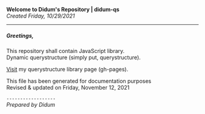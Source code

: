 **Welcome to Didum's Repository | didum-qs**<br/>
*Created Friday, 10/29/2021*

---

##### Greetings,

This repository shall contain JavaScript library.<br/>
Dynamic querystructure (simply put, querystructure).

[Visit](https://isdidum.github.io/didum-qs/) my querystructure library page (gh-pages).

This file has been generated for documentation purposes<br/>
Revised & updated on Friday, November 12, 2021

`------------------`<br/>
*Prepared by Didum*
